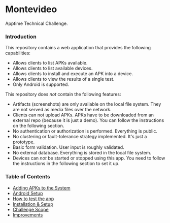 # Montevideo
Apptime Technical Challenge.

### Introduction
This repository contains a web application that provides the following capabilities:

- Allows clients to list APKs available.
- Allows clients to list available devices.
- Allows clients to install and execute an APK into a device.
- Allows clients to view the results of a single test.
- Only Android is supported.

This repository does *not* contain the following features:

- Artifacts (screenshots) are only available on the local file system. They are not served as media files over the network.
- Clients can not upload APKs. APKs have to be downloaded from an external repo (because it is just a demo). You can follow the instructions on the following section.
- No authentication or authorization is performed. Everything is public.
- No clustering or fault-tolerance strategy implemented. It's just a prototype.
- Basic form validation. User input is roughly validated.
- No external database. Everything is stored in the local file system.
- Devices can *not* be started or stopped using this app. You need to follow the instructions in the following section to set it up.

### Table of Contents

- [Adding APKs to the System](./apks/README.md)
- [Android Setup](./android/README.md)
- [How to test the app](./tests/README.md)
- [Installation & Setup](./app/README.md)
- [Challenge Scope](./SCOPE.md)
- [Improvements](./IMPROVEMENTS.md)
